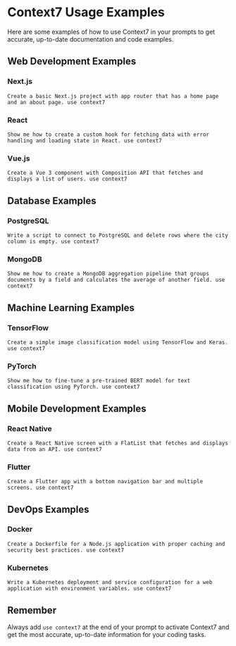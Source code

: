 # Context7 Usage Examples

Here are some examples of how to use Context7 in your prompts to get accurate, up-to-date documentation and code examples.

## Web Development Examples

### Next.js

```
Create a basic Next.js project with app router that has a home page and an about page. use context7
```

### React

```
Show me how to create a custom hook for fetching data with error handling and loading state in React. use context7
```

### Vue.js

```
Create a Vue 3 component with Composition API that fetches and displays a list of users. use context7
```

## Database Examples

### PostgreSQL

```
Write a script to connect to PostgreSQL and delete rows where the city column is empty. use context7
```

### MongoDB

```
Show me how to create a MongoDB aggregation pipeline that groups documents by a field and calculates the average of another field. use context7
```

## Machine Learning Examples

### TensorFlow

```
Create a simple image classification model using TensorFlow and Keras. use context7
```

### PyTorch

```
Show me how to fine-tune a pre-trained BERT model for text classification using PyTorch. use context7
```

## Mobile Development Examples

### React Native

```
Create a React Native screen with a FlatList that fetches and displays data from an API. use context7
```

### Flutter

```
Create a Flutter app with a bottom navigation bar and multiple screens. use context7
```

## DevOps Examples

### Docker

```
Create a Dockerfile for a Node.js application with proper caching and security best practices. use context7
```

### Kubernetes

```
Write a Kubernetes deployment and service configuration for a web application with environment variables. use context7
```

## Remember

Always add `use context7` at the end of your prompt to activate Context7 and get the most accurate, up-to-date information for your coding tasks.
